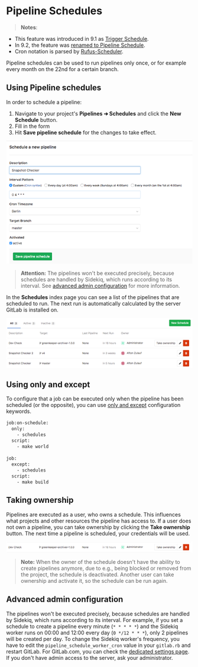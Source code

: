 # Pipeline Schedules

> **Notes**:
- This feature was introduced in 9.1 as [Trigger Schedule][ce-10533].
- In 9.2, the feature was [renamed to Pipeline Schedule][ce-10853].
- Cron notation is parsed by [Rufus-Scheduler](https://github.com/jmettraux/rufus-scheduler).

Pipeline schedules can be used to run pipelines only once, or for example every
month on the 22nd for a certain branch.

## Using Pipeline schedules

In order to schedule a pipeline:

1. Navigate to your project's **Pipelines ➔ Schedules** and click the
   **New Schedule** button.
1. Fill in the form
1. Hit **Save pipeline schedule** for the changes to take effect.

![New Schedule Form](img/pipeline_schedules_new_form.png)

>**Attention:**
The pipelines won't be executed precisely, because schedules are handled by
Sidekiq, which runs according to its interval.
See [advanced admin configuration](#advanced-admin-configuration) for more
information.

In the **Schedules** index page you can see a list of the pipelines that are
scheduled to run. The next run is automatically calculated by the server GitLab
is installed on.

![Schedules list](img/pipeline_schedules_list.png)

## Using only and except

To configure that a job can be executed only when the pipeline has been
scheduled (or the opposite), you can use
[only and except](../../../ci/yaml/README.md#only-and-except) configuration keywords.

```
job:on-schedule:
  only:
    - schedules
  script:
    - make world

job:
  except:
    - schedules
  script:
    - make build
```

## Taking ownership

Pipelines are executed as a user, who owns a schedule. This influences what
projects and other resources the pipeline has access to. If a user does not own
a pipeline, you can take ownership by clicking the **Take ownership** button.
The next time a pipeline is scheduled, your credentials will be used.

![Schedules list](img/pipeline_schedules_ownership.png)

>**Note:**
When the owner of the schedule doesn't have the ability to create pipelines
anymore, due to e.g., being blocked or removed from the project, the schedule
is deactivated. Another user can take ownership and activate it, so the
schedule can be run again.

## Advanced admin configuration

The pipelines won't be executed precisely, because schedules are handled by
Sidekiq, which runs according to its interval. For example, if you set a
schedule to create a pipeline every minute (`* * * * *`) and the Sidekiq worker
runs on 00:00 and 12:00 every day (`0 */12 * * *`), only 2 pipelines will be
created per day. To change the Sidekiq worker's frequency, you have to edit the
`pipeline_schedule_worker_cron` value in your `gitlab.rb` and restart GitLab.
For GitLab.com, you can check the [dedicated settings page][settings]. If you
don't have admin access to the server, ask your administrator.

[ce-10533]: https://gitlab.com/gitlab-org/gitlab-ce/merge_requests/10533
[ce-10853]: https://gitlab.com/gitlab-org/gitlab-ce/merge_requests/10853
[settings]: https://about.gitlab.com/gitlab-com/settings/#cron-jobs
